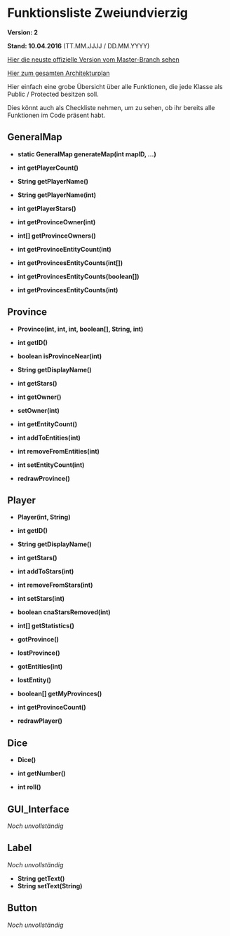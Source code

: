 # Funktionsliste Zweiundvierzig

**Version: 2**

**Stand: 10.04.2016** (TT.MM.JJJJ / DD.MM.YYYY)

[Hier die neuste offizielle Version vom Master-Branch sehen](https://github.com/HGE-IT-Course-2016/zweiundvierzig/blob/master/planung/funktionsliste.md)

[Hier zum gesamten Architekturplan](https://github.com/HGE-IT-Course-2016/zweiundvierzig/blob/master/planung/architektur.md)

Hier einfach eine grobe Übersicht über alle Funktionen, die jede Klasse als Public / Protected besitzen soll.

Dies könnt auch als Checkliste nehmen, um zu sehen, ob ihr bereits alle Funktionen im Code präsent habt.

## GeneralMap

- **static GeneralMap generateMap(int mapID, ...)**

- **int getPlayerCount()**
- **String getPlayerName()**
- **String getPlayerName(int)**
- **int getPlayerStars()**
- **int getProvinceOwner(int)**
- **int[] getProvinceOwners()**
- **int getProvinceEntityCount(int)**
- **int getProvincesEntityCounts(int[])**
- **int getProvincesEntityCounts(boolean[])**
- **int getProvincesEntityCounts(int)**

## Province

- **Province(int, int, int, boolean[], String, int)**

- **int getID()**
- **boolean isProvinceNear(int)**
- **String getDisplayName()**
- **int getStars()**
- **int getOwner()**
- **setOwner(int)**
- **int getEntityCount()**
- **int addToEntities(int)**
- **int removeFromEntities(int)**
- **int setEntityCount(int)**

- **redrawProvince()**

## Player

- **Player(int, String)**

- **int getID()**
- **String getDisplayName()**
- **int getStars()**
- **int addToStars(int)**
- **int removeFromStars(int)**
- **int setStars(int)**
- **boolean cnaStarsRemoved(int)**

- **int[] getStatistics()**
- **gotProvince()**
- **lostProvince()**
- **gotEntities(int)**
- **lostEntity()**

- **boolean[] getMyProvinces()**
- **int getProvinceCount()**
- **redrawPlayer()**

## Dice

- **Dice()**

- **int getNumber()**

- **int roll()**

## GUI_Interface

*Noch unvollständig*

## Label

*Noch unvollständig*

- **String getText()**
- **String setText(String)**

## Button

*Noch unvollständig*